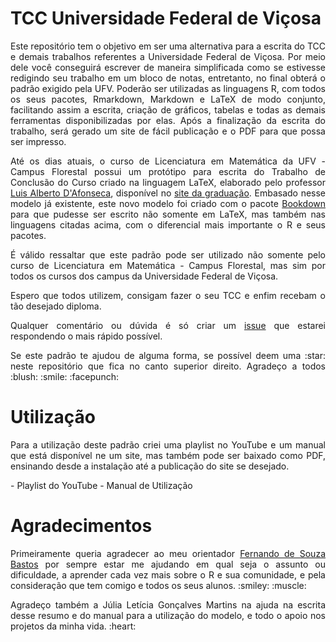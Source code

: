 # TCC Universidade Federal de Viçosa

<p align="justify">
Este repositório tem o objetivo em ser uma alternativa para a escrita do TCC e demais trabalhos referentes a Universidade Federal de Viçosa. Por meio dele você conseguirá escrever de maneira simplificada como se estivesse redigindo seu trabalho em um bloco de notas, entretanto, no final obterá o padrão exigido pela UFV. Poderão ser utilizadas as linguagens R, com todos os seus pacotes, Rmarkdown, Markdown e LaTeX de modo conjunto, facilitando assim a escrita, criação de gráficos, tabelas e todas as demais ferramentas disponibilizadas por elas. Após a finalização da escrita do trabalho, será gerado um site de fácil publicação e o PDF para que possa ser impresso.
</p>

<p align="justify">
Até os dias atuais, o curso de Licenciatura em Matemática da UFV - Campus Florestal possui um protótipo para escrita do Trabalho de Conclusão do Curso criado na linguagem LaTeX, elaborado pelo professor <a href="http://lattes.cnpq.br/9442409703964384">Luis Alberto D'Afonseca</a>, disponível no <a href="http://www.mat.caf.ufv.br/?page_id=7">site da graduação</a>. Embasado nesse modelo já existente, este novo modelo foi criado com o pacote <a href="https://github.com/rstudio/bookdown">Bookdown</a> para que pudesse ser escrito não somente em LaTeX, mas também nas linguagens citadas acima, com o diferencial mais importante o R e seus pacotes.
</p>

<p align="justify">
É válido ressaltar que este padrão pode ser utilizado não somente pelo curso de Licenciatura em Matemática - Campus Florestal, mas sim por todos os cursos dos campus da Universidade Federal de Viçosa.
</p>

<p align="justify">
Espero que todos utilizem, consigam fazer o seu TCC e enfim recebam o tão desejado diploma.
</p>

<p align="justify">
  Qualquer comentário ou dúvida é só criar um <a href="https://github.com/GuilhermeFCO/TCC_UFV/issues">issue</a> que estarei respondendo o mais rápido possível.
</p>

<p align="justify">
Se este padrão te ajudou de alguma forma, se possível deem uma :star: neste repositório que fica no canto superior direito. Agradeço a todos :blush: :smile: :facepunch:
</p>

# Utilização

<p align="justify">
Para a utilização deste padrão criei uma playlist no YouTube e um manual que está disponível ne um site, mas também pode ser baixado como PDF, ensinando desde a instalação até a publicação do site se desejado.
</p>
  - Playlist do YouTube
  - Manual de Utilização

# Agradecimentos

<p align="justify">
Primeiramente queria agradecer ao meu orientador <a href="https://github.com/fsbmat-ufv">Fernando de Souza Bastos</a> por sempre estar me ajudando em qual seja o assunto ou dificuldade, a aprender cada vez mais sobre o R e sua comunidade, e pela consideração que tem comigo e todos os seus alunos. :smiley:  :muscle:
</p>

<p align="justify">
Agradeço também a Júlia Letícia Gonçalves Martins na ajuda na escrita desse resumo e do manual para a utilização do modelo, e todo o apoio nos projetos da minha vida. :heart:
</p>
